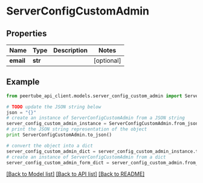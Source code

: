 # ServerConfigCustomAdmin


## Properties
Name | Type | Description | Notes
------------ | ------------- | ------------- | -------------
**email** | **str** |  | [optional] 

## Example

```python
from peertube_api_client.models.server_config_custom_admin import ServerConfigCustomAdmin

# TODO update the JSON string below
json = "{}"
# create an instance of ServerConfigCustomAdmin from a JSON string
server_config_custom_admin_instance = ServerConfigCustomAdmin.from_json(json)
# print the JSON string representation of the object
print ServerConfigCustomAdmin.to_json()

# convert the object into a dict
server_config_custom_admin_dict = server_config_custom_admin_instance.to_dict()
# create an instance of ServerConfigCustomAdmin from a dict
server_config_custom_admin_form_dict = server_config_custom_admin.from_dict(server_config_custom_admin_dict)
```
[[Back to Model list]](../README.md#documentation-for-models) [[Back to API list]](../README.md#documentation-for-api-endpoints) [[Back to README]](../README.md)


